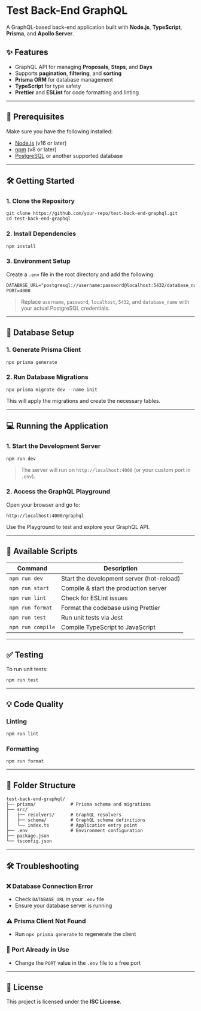 # Test Back-End GraphQL

A GraphQL-based back-end application built with **Node.js**, **TypeScript**, **Prisma**, and **Apollo Server**.

## ✨ Features

- GraphQL API for managing **Proposals**, **Steps**, and **Days**
- Supports **pagination**, **filtering**, and **sorting**
- **Prisma ORM** for database management
- **TypeScript** for type safety
- **Prettier** and **ESLint** for code formatting and linting

---

## 🚀 Prerequisites

Make sure you have the following installed:

- [Node.js](https://nodejs.org/) (v16 or later)
- [npm](https://www.npmjs.com/) (v8 or later)
- [PostgreSQL](https://www.postgresql.org/) or another supported database

---

## 🛠️ Getting Started

### 1. Clone the Repository

```
git clone https://github.com/your-repo/test-back-end-graphql.git
cd test-back-end-graphql
```

### 2. Install Dependencies

```
npm install
```

### 3. Environment Setup

Create a `.env` file in the root directory and add the following:

```
DATABASE_URL="postgresql://username:password@localhost:5432/database_name"
PORT=4000
```

> Replace `username`, `password`, `localhost`, `5432`, and `database_name` with your actual PostgreSQL credentials.

---

## 🧱 Database Setup

### 1. Generate Prisma Client

```
npx prisma generate
```

### 2. Run Database Migrations

```
npx prisma migrate dev --name init
```

This will apply the migrations and create the necessary tables.

---

## 💻 Running the Application

### 1. Start the Development Server

```
npm run dev
```

> The server will run on `http://localhost:4000` (or your custom port in `.env`).

### 2. Access the GraphQL Playground

Open your browser and go to:

```
http://localhost:4000/graphql
```

Use the Playground to test and explore your GraphQL API.

---

## 📜 Available Scripts

| Command           | Description                               |
| ----------------- | ----------------------------------------- |
| `npm run dev`     | Start the development server (hot-reload) |
| `npm run start`   | Compile & start the production server     |
| `npm run lint`    | Check for ESLint issues                   |
| `npm run format`  | Format the codebase using Prettier        |
| `npm run test`    | Run unit tests via Jest                   |
| `npm run compile` | Compile TypeScript to JavaScript          |

---

## ✅ Testing

To run unit tests:

```
npm run test
```

---

## 💡 Code Quality

### Linting

```
npm run lint
```

### Formatting

```
npm run format
```

---

## 📁 Folder Structure

```
test-back-end-graphql/
├── prisma/             # Prisma schema and migrations
├── src/
│   ├── resolvers/      # GraphQL resolvers
│   ├── schema/         # GraphQL schema definitions
│   └── index.ts        # Application entry point
├── .env                # Environment configuration
├── package.json
└── tsconfig.json
```

---

## 🛠️ Troubleshooting

### ❌ Database Connection Error

- Check `DATABASE_URL` in your `.env` file
- Ensure your database server is running

### ⚠️ Prisma Client Not Found

- Run `npx prisma generate` to regenerate the client

### 🔁 Port Already in Use

- Change the `PORT` value in the `.env` file to a free port

---

## 📄 License

This project is licensed under the **ISC License**.
